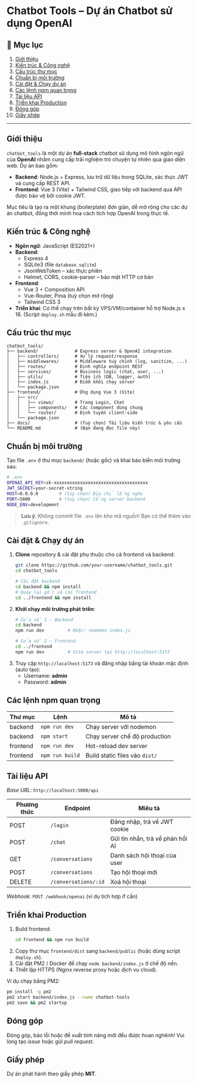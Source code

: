 # Chatbot Tools – Dự án Chatbot sử dụng OpenAI

## 📝 Mục lục
1. [Giới thiệu](#giới-thiệu)
2. [Kiến trúc & Công nghệ](#kiến-trúc--công-nghệ)
3. [Cấu trúc thư mục](#cấu-trúc-thư-mục)
4. [Chuẩn bị môi trường](#chuẩn-bị-môi-trường)
5. [Cài đặt & Chạy dự án](#cài-đặt--chạy-dự-án)
6. [Các lệnh npm quan trọng](#các-lệnh-npm-quan-trọng)
7. [Tài liệu API](#tài-liệu-api)
8. [Triển khai Production](#triển-khai-production)
9. [Đóng góp](#đóng-góp)
10. [Giấy phép](#giấy-phép)

---

## Giới thiệu
`chatbot_tools` là một dự án **full-stack** chatbot sử dụng mô hình ngôn ngữ của **OpenAI** nhằm cung cấp trải nghiệm trò chuyện tự nhiên qua giao diện web. Dự án bao gồm:

* **Backend**: Node.js + Express, lưu trữ dữ liệu trong SQLite, xác thực JWT và cung cấp REST API.
* **Frontend**: Vue 3 (Vite) + Tailwind CSS, giao tiếp với backend qua API được bảo vệ bởi cookie JWT.

Mục tiêu là tạo ra một khung (boilerplate) đơn giản, dễ mở rộng cho các dự án chatbot, đồng thời minh hoạ cách tích hợp OpenAI trong thực tế.

## Kiến trúc & Công nghệ
* **Ngôn ngữ**: JavaScript (ES2021+)
* **Backend**:
  * Express 4
  * SQLite3 (file `database.sqlite`)
  * JsonWebToken – xác thực phiên
  * Helmet, CORS, cookie-parser – bảo mật HTTP cơ bản
* **Frontend**:
  * Vue 3 + Composition API
  * Vue-Router, Pinia (tuỳ chọn mở rộng)
  * Tailwind CSS 3
* **Triển khai**: Có thể chạy trên bất kỳ VPS/VM/container hỗ trợ Node.js ≥ 16. (Script `deploy.sh` mẫu đi kèm.)

## Cấu trúc thư mục
```text
chatbot_tools/
├── backend/              # Express server & OpenAI integration
│   ├── controllers/      # Xử lý request/response
│   ├── middlewares/      # Middleware tuỳ chỉnh (log, sanitize, ...)
│   ├── routes/           # Định nghĩa endpoint REST
│   ├── services/         # Business logic (chat, user, ...)
│   ├── utils/            # Tiện ích (DB, logger, auth)
│   ├── index.js          # Điểm khởi chạy server
│   └── package.json
├── frontend/             # Ứng dụng Vue 3 (Vite)
│   ├── src/
│   │   ├── views/        # Trang Login, Chat
│   │   ├── components/   # Các component dùng chung
│   │   └── router/       # Định tuyến client-side
│   └── package.json
├── docs/                 # (Tuỳ chọn) Tài liệu kiến trúc & yêu cầu
└── README.md             # (Bạn đang đọc file này)
```

## Chuẩn bị môi trường
Tạo file `.env` ở thư mục `backend/` (hoặc gốc) và khai báo biến môi trường sau:

```bash
# .env
OPENAI_API_KEY=sk-xxxxxxxxxxxxxxxxxxxxxxxxxxxxxxxxxxxx
JWT_SECRET=your-secret-string
HOST=0.0.0.0        # (tuỳ chọn) Địa chỉ lắng nghe
PORT=5000           # (tuỳ chọn) Cổng server backend
NODE_ENV=development
```

> **Lưu ý**: Không commit file `.env` lên kho mã nguồn! Bạn có thể thêm vào `.gitignore`.

## Cài đặt & Chạy dự án
1. **Clone** repository & cài đặt phụ thuộc cho cả frontend và backend:
   ```bash
   git clone https://github.com/your-username/chatbot_tools.git
   cd chatbot_tools

   # Cài đặt backend
   cd backend && npm install
   # Quay lại gốc và cài frontend
   cd ../frontend && npm install
   ```
2. **Khởi chạy môi trường phát triển**:
   ```bash
   # Cửa sổ 1 – Backend
   cd backend
   npm run dev         # Hoặc: nodemon index.js

   # Cửa sổ 2 – Frontend
   cd ../frontend
   npm run dev         # Vite server tại http://localhost:5173
   ```
3. Truy cập `http://localhost:5173` và đăng nhập bằng tài khoản mặc định (auto tạo):
   * Username: **admin**
   * Password: **admin**

## Các lệnh npm quan trọng
| Thư mục | Lệnh | Mô tả |
|---------|------|-------|
| backend | `npm run dev` | Chạy server với nodemon |
| backend | `npm start` | Chạy server chế độ production |
| frontend| `npm run dev` | Hot-reload dev server |
| frontend| `npm run build` | Build static files vào `dist/` |

## Tài liệu API
_Base URL_: `http://localhost:5000/api`

| Phương thức | Endpoint | Miêu tả |
|-------------|----------|---------|
| POST | `/login` | Đăng nhập, trả về JWT cookie |
| POST | `/chat` | Gửi tin nhắn, trả về phản hồi AI |
| GET  | `/conversations` | Danh sách hội thoại của user |
| POST | `/conversations` | Tạo hội thoại mới |
| DELETE | `/conversations/:id` | Xoá hội thoại |

_Webhook_: `POST /webhook/openai` (ví dụ tích hợp if cần)

## Triển khai Production
1. Build frontend:
   ```bash
   cd frontend && npm run build
   ```
2. Copy thư mục `frontend/dist` sang `backend/public` (hoặc dùng script `deploy.sh`).
3. Cài đặt PM2 / Docker để chạy `node backend/index.js` ở chế độ nền.
4. Thiết lập HTTPS (Nginx reverse proxy hoặc dịch vụ cloud).

Ví dụ chạy bằng PM2:
```bash
pm install -g pm2
pm2 start backend/index.js --name chatbot-tools
pm2 save && pm2 startup
```

## Đóng góp
Đóng góp, báo lỗi hoặc đề xuất tính năng mới đều được hoan nghênh! Vui lòng tạo _issue_ hoặc gửi _pull request_.

## Giấy phép
Dự án phát hành theo giấy phép **MIT**. 